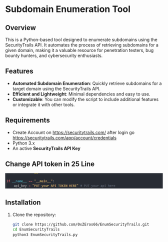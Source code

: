 # Subdomain Enumeration Tool

## Overview
This is a Python-based tool designed to enumerate subdomains using the SecurityTrails API. It automates the process of retrieving subdomains for a given domain, making it a valuable resource for penetration testers, bug bounty hunters, and cybersecurity enthusiasts.

## Features
- **Automated Subdomain Enumeration**: Quickly retrieve subdomains for a target domain using the SecurityTrails API.
- **Efficient and Lightweight**: Minimal dependencies and easy to use.
- **Customizable**: You can modify the script to include additional features or integrate it with other tools.

## Requirements
- Create Account on https://securitytrails.com/ after login go https://securitytrails.com/app/account/credentials
- Python 3.x
- An active **SecurityTrails API Key**
## Change API token in 25 Line 
 ![Tool Screenshot](image.png)
## Installation
1. Clone the repository:
   ```bash
   git clone https://github.com/0xZEros66/EnumSecurityTrails.git
   cd EnumSecurityTrails
   python3 EnumSecurityTrails.py
